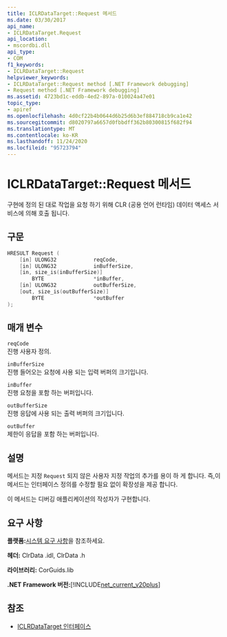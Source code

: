 ```yaml
---
title: ICLRDataTarget::Request 메서드
ms.date: 03/30/2017
api_name:
- ICLRDataTarget.Request
api_location:
- mscordbi.dll
api_type:
- COM
f1_keywords:
- ICLRDataTarget::Request
helpviewer_keywords:
- ICLRDataTarget::Request method [.NET Framework debugging]
- Request method [.NET Framework debugging]
ms.assetid: 4723bd1c-eddb-4ed2-897a-010024a47e01
topic_type:
- apiref
ms.openlocfilehash: 4d0cf22b4b0644d6b25d6b3ef884718cb9ca1e42
ms.sourcegitcommit: d8020797a6657d0fbbdff362b80300815f682f94
ms.translationtype: MT
ms.contentlocale: ko-KR
ms.lasthandoff: 11/24/2020
ms.locfileid: "95723794"
---
```

# <a name="iclrdatatargetrequest-method"></a>ICLRDataTarget::Request 메서드

구현에 정의 된 대로 작업을 요청 하기 위해 CLR (공용 언어 런타임) 데이터 액세스 서비스에 의해 호출 됩니다.  
  
## <a name="syntax"></a>구문  
  
```cpp  
HRESULT Request (  
    [in] ULONG32            reqCode,  
    [in] ULONG32            inBufferSize,  
    [in, size_is(inBufferSize)]
        BYTE                *inBuffer,  
    [in] ULONG32            outBufferSize,  
    [out, size_is(outBufferSize)]
        BYTE                *outBuffer  
);  
```  
  
## <a name="parameters"></a>매개 변수  

 `reqCode`  
 진행 사용자 정의.  
  
 `inBufferSize`  
 진행 들어오는 요청에 사용 되는 입력 버퍼의 크기입니다.  
  
 `inBuffer`  
 진행 요청을 포함 하는 버퍼입니다.  
  
 `outBufferSize`  
 진행 응답에 사용 되는 출력 버퍼의 크기입니다.  
  
 `outBuffer`  
 제한이 응답을 포함 하는 버퍼입니다.  
  
## <a name="remarks"></a>설명  

 메서드는 지정 `Request` 되지 않은 사용자 지정 작업의 추가를 용이 하 게 합니다. 즉,이 메서드는 인터페이스 정의를 수정할 필요 없이 확장성을 제공 합니다.  
  
 이 메서드는 디버깅 애플리케이션의 작성자가 구현합니다.  
  
## <a name="requirements"></a>요구 사항  

 **플랫폼:**[시스템 요구 사항](../../get-started/system-requirements.md)을 참조하세요.  
  
 **헤더:** ClrData .idl, ClrData .h  
  
 **라이브러리:** CorGuids.lib  
  
 **.NET Framework 버전:**[!INCLUDE[net_current_v20plus](../../../../includes/net-current-v20plus-md.md)]  
  
## <a name="see-also"></a>참조

- [ICLRDataTarget 인터페이스](iclrdatatarget-interface.md)
